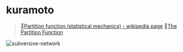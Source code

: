 # kuramoto

> 🔗[Partition function (statistical mechanics) - wikipedia page](https://en.wikipedia.org/wiki/Partition_function_(statistical_mechanics)#Canonical_partition_function)  
> 🔗[The Partition Function](https://theory.physics.manchester.ac.uk/~judith/stat_therm/node68.html)

![subversive-network](https://user-images.githubusercontent.com/111261353/188546662-4dbdfe6b-f485-4a8a-9f5a-436bc25d3074.png)
